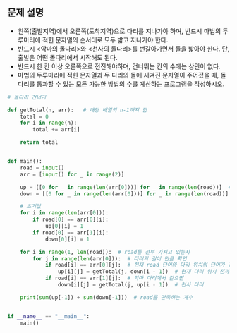 ## 문제 설명
- 왼쪽(출발지역)에서 오른쪽(도착지역)으로 다리를 지나가야 하며, 반드시 마법의 두루마리에 적힌 문자열의 순서대로 모두 밟고 지나가야 한다.
- 반드시 <악마의 돌다리>와 <천사의 돌다리>를 번갈아가면서 돌을 밟아야 한다. 단, 출발은 어떤 돌다리에서 시작해도 된다.
- 반드시 한 칸 이상 오른쪽으로 전진해야하며, 건너뛰는 칸의 수에는 상관이 없다.
-  마법의 두루마리에 적힌 문자열과 두 다리의 돌에 새겨진 문자열이 주어졌을 때, 돌다리를 통과할 수 있는 모든 가능한 방법의 수를 계산하는 프로그램을 작성하시오. 

``` python
# 돌다리 건너기

def getTotal(n, arr):   # 해당 배열의 n-1까지 합
    total = 0
    for i in range(n):
        total += arr[i]

    return total


def main():
    road = input()
    arr = [input() for _ in range(2)]

    up = [[0 for _ in range(len(arr[0]))] for _ in range(len(road))]  # 천사 다리
    down = [[0 for _ in range(len(arr[0]))] for _ in range(len(road))]  # 악마 다리

    # 초기값
    for i in range(len(arr[0])):
        if road[0] == arr[0][i]:
            up[0][i] = 1
        if road[0] == arr[1][i]:
            down[0][i] = 1

    for i in range(1, len(road)):  # road를 전부 가지고 있는지
        for j in range(len(arr[0])):  # 다리의 길이 만큼 확인
            if road[i] == arr[0][j]:  # 현재 road 단어와 다리 위치의 단어가 같으면 (천사 다리)
                up[i][j] = getTotal(j, down[i - 1])  # 현재 다리 위치 전까지 악마 다리에서 이전 단어의 개수의 합
            if road[i] == arr[1][j]:  # 악마 다리에서 같으면
                down[i][j] = getTotal(j, up[i - 1])  # 천사 다리

    print(sum(up[-1]) + sum(down[-1]))  # road를 만족하는 개수


if __name__ == "__main__":
    main()


```